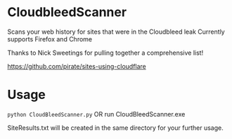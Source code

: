 # CloudbleedScanner
Scans your web history for sites that were in the Cloudbleed leak
Currently supports Firefox and Chrome

Thanks to Nick Sweetings for pulling together a comprehensive list!

https://github.com/pirate/sites-using-cloudflare

# Usage
````python CloudBleedScanner.py```` OR run CloudBleedScanner.exe

SiteResults.txt will be created in the same directory for your further usage.